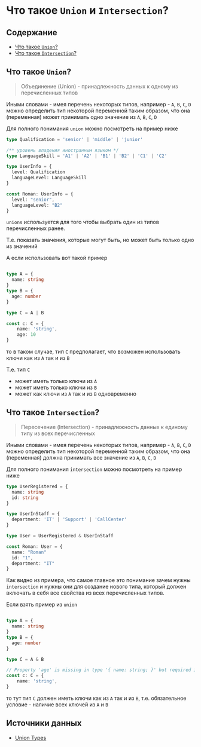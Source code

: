 # Что такое `Union` и `Intersection`?

## Содержание

- [Что такое `Union`?](#что-такое-union)
- [Что такое `Intersection`?](#что-такое-intersection)

## Что такое `Union`?

> Объединение (Union) - принадлежность данных к одному из перечисленных типов

Иными словами - имея перечень некоторых типов, например - `A`, `B`, `C`, `D` можно определить тип некоторой переменной таким образом, что она (переменная) может принимать одно значение из `A`, `B`, `C`, `D`

Для полного понимания `union` можно посмотреть на пример ниже

```ts
type Qualification = 'senior' | 'middle' | 'junior'

/** уровень владения иностранным языком */ 
type LanguageSkill = 'A1' | 'A2' | 'B1' | 'B2' | 'C1' | 'C2'

type UserInfo = {
  level: Qualification
  languageLevel: LanguageSkill
}

const Roman: UserInfo = {
  level: "senior",
  languageLevel: "B2"
}

```

`unions` используется для того чтобы выбрать один из типов перечисленных ранее.

Т.е. показать значения, которые могут быть, но может быть только одно из значений

А если использовать вот такой пример

```ts

type A = {
  name: string
}
type B = {
  age: number
}

type C = A | B

const c: C = {
    name: 'string',
    age: 10
}
```

то в таком случае, тип `С` предполагает, что возможен использовать ключи как из `A` так и из `B`

Т.е. тип `C`

- может иметь только ключи из `A`
- может иметь только ключи из `B`
- может как ключи из `A` так и из `B` одновременно

## Что такое `Intersection`?

> Пересечение (Intersection) - принадлежность данных к единому типу из всех перечисленных

Иными словами - имея перечень некоторых типов, например - `A`, `B`, `C`, `D` можно определить тип некоторой переменной таким образом, что она (переменная) должна принимать все значение из `A`, `B`, `C`, `D`

Для полного понимания `intersection` можно посмотреть на пример ниже

```ts
type UserRegistered = {
  name: string
  id: string
}

type UserInStaff = {
  department: 'IT' | 'Support' | 'CallCenter'
}

type User = UserRegistered & UserInStaff

const Roman: User = {
  name: "Roman"
  id: "1",
  department: "IT"
}
```

Как видно из примера, что самое главное это понимание зачем нужны `intersection` и нужны они для создание нового типа, который должен включать в себя все свойства из всех перечисленных типов.

Если взять пример из `union`

```ts

type A = {
  name: string
}
type B = {
  age: number
}

type C = A & B

// Property 'age' is missing in type '{ name: string; }' but required in type 'B'.
const c: C = {
    name: 'string',
}
```

то тут тип `C` должен иметь ключи как из `A` так и из `B`, т.е. обязательное условие - наличие всех ключей из `A` и `B`

## Источники данных

- [Union Types](https://www.typescriptlang.org/docs/handbook/2/everyday-types.html#union-types)